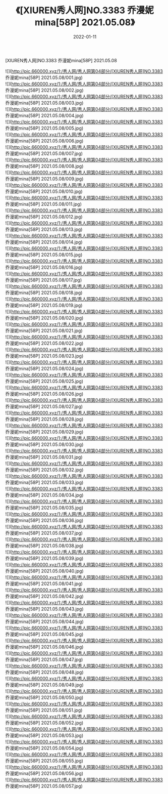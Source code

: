 ﻿---
layout: post
title:  《[XIUREN秀人网]NO.3383 乔漫妮mina[58P] 2021.05.08》
date:   2022-01-11
img: http://pic.660000.xyz/1:/秀人网/秀人网第04部分/[XIUREN秀人网]NO.3383 乔漫妮mina[58P] 2021.05.08/000.jpg
categories: [美女, 清纯, 唯美]
---

[XIUREN秀人网]NO.3383 乔漫妮mina[58P] 2021.05.08

 ![](http://pic.660000.xyz/1:/秀人网/秀人网第04部分/[XIUREN秀人网]NO.3383 乔漫妮mina[58P] 2021.05.08/001.jpg) <br>![](http://pic.660000.xyz/1:/秀人网/秀人网第04部分/[XIUREN秀人网]NO.3383 乔漫妮mina[58P] 2021.05.08/002.jpg) <br>![](http://pic.660000.xyz/1:/秀人网/秀人网第04部分/[XIUREN秀人网]NO.3383 乔漫妮mina[58P] 2021.05.08/003.jpg) <br>![](http://pic.660000.xyz/1:/秀人网/秀人网第04部分/[XIUREN秀人网]NO.3383 乔漫妮mina[58P] 2021.05.08/004.jpg) <br>![](http://pic.660000.xyz/1:/秀人网/秀人网第04部分/[XIUREN秀人网]NO.3383 乔漫妮mina[58P] 2021.05.08/005.jpg) <br>![](http://pic.660000.xyz/1:/秀人网/秀人网第04部分/[XIUREN秀人网]NO.3383 乔漫妮mina[58P] 2021.05.08/006.jpg) <br>![](http://pic.660000.xyz/1:/秀人网/秀人网第04部分/[XIUREN秀人网]NO.3383 乔漫妮mina[58P] 2021.05.08/007.jpg) <br>![](http://pic.660000.xyz/1:/秀人网/秀人网第04部分/[XIUREN秀人网]NO.3383 乔漫妮mina[58P] 2021.05.08/008.jpg) <br>![](http://pic.660000.xyz/1:/秀人网/秀人网第04部分/[XIUREN秀人网]NO.3383 乔漫妮mina[58P] 2021.05.08/009.jpg) <br>![](http://pic.660000.xyz/1:/秀人网/秀人网第04部分/[XIUREN秀人网]NO.3383 乔漫妮mina[58P] 2021.05.08/010.jpg) <br>![](http://pic.660000.xyz/1:/秀人网/秀人网第04部分/[XIUREN秀人网]NO.3383 乔漫妮mina[58P] 2021.05.08/011.jpg) <br>![](http://pic.660000.xyz/1:/秀人网/秀人网第04部分/[XIUREN秀人网]NO.3383 乔漫妮mina[58P] 2021.05.08/012.jpg) <br>![](http://pic.660000.xyz/1:/秀人网/秀人网第04部分/[XIUREN秀人网]NO.3383 乔漫妮mina[58P] 2021.05.08/013.jpg) <br>![](http://pic.660000.xyz/1:/秀人网/秀人网第04部分/[XIUREN秀人网]NO.3383 乔漫妮mina[58P] 2021.05.08/014.jpg) <br>![](http://pic.660000.xyz/1:/秀人网/秀人网第04部分/[XIUREN秀人网]NO.3383 乔漫妮mina[58P] 2021.05.08/015.jpg) <br>![](http://pic.660000.xyz/1:/秀人网/秀人网第04部分/[XIUREN秀人网]NO.3383 乔漫妮mina[58P] 2021.05.08/016.jpg) <br>![](http://pic.660000.xyz/1:/秀人网/秀人网第04部分/[XIUREN秀人网]NO.3383 乔漫妮mina[58P] 2021.05.08/017.jpg) <br>![](http://pic.660000.xyz/1:/秀人网/秀人网第04部分/[XIUREN秀人网]NO.3383 乔漫妮mina[58P] 2021.05.08/018.jpg) <br>![](http://pic.660000.xyz/1:/秀人网/秀人网第04部分/[XIUREN秀人网]NO.3383 乔漫妮mina[58P] 2021.05.08/019.jpg) <br>![](http://pic.660000.xyz/1:/秀人网/秀人网第04部分/[XIUREN秀人网]NO.3383 乔漫妮mina[58P] 2021.05.08/020.jpg) <br>![](http://pic.660000.xyz/1:/秀人网/秀人网第04部分/[XIUREN秀人网]NO.3383 乔漫妮mina[58P] 2021.05.08/021.jpg) <br>![](http://pic.660000.xyz/1:/秀人网/秀人网第04部分/[XIUREN秀人网]NO.3383 乔漫妮mina[58P] 2021.05.08/022.jpg) <br>![](http://pic.660000.xyz/1:/秀人网/秀人网第04部分/[XIUREN秀人网]NO.3383 乔漫妮mina[58P] 2021.05.08/023.jpg) <br>![](http://pic.660000.xyz/1:/秀人网/秀人网第04部分/[XIUREN秀人网]NO.3383 乔漫妮mina[58P] 2021.05.08/024.jpg) <br>![](http://pic.660000.xyz/1:/秀人网/秀人网第04部分/[XIUREN秀人网]NO.3383 乔漫妮mina[58P] 2021.05.08/025.jpg) <br>![](http://pic.660000.xyz/1:/秀人网/秀人网第04部分/[XIUREN秀人网]NO.3383 乔漫妮mina[58P] 2021.05.08/026.jpg) <br>![](http://pic.660000.xyz/1:/秀人网/秀人网第04部分/[XIUREN秀人网]NO.3383 乔漫妮mina[58P] 2021.05.08/027.jpg) <br>![](http://pic.660000.xyz/1:/秀人网/秀人网第04部分/[XIUREN秀人网]NO.3383 乔漫妮mina[58P] 2021.05.08/028.jpg) <br>![](http://pic.660000.xyz/1:/秀人网/秀人网第04部分/[XIUREN秀人网]NO.3383 乔漫妮mina[58P] 2021.05.08/029.jpg) <br>![](http://pic.660000.xyz/1:/秀人网/秀人网第04部分/[XIUREN秀人网]NO.3383 乔漫妮mina[58P] 2021.05.08/030.jpg) <br>![](http://pic.660000.xyz/1:/秀人网/秀人网第04部分/[XIUREN秀人网]NO.3383 乔漫妮mina[58P] 2021.05.08/031.jpg) <br>![](http://pic.660000.xyz/1:/秀人网/秀人网第04部分/[XIUREN秀人网]NO.3383 乔漫妮mina[58P] 2021.05.08/032.jpg) <br>![](http://pic.660000.xyz/1:/秀人网/秀人网第04部分/[XIUREN秀人网]NO.3383 乔漫妮mina[58P] 2021.05.08/033.jpg) <br>![](http://pic.660000.xyz/1:/秀人网/秀人网第04部分/[XIUREN秀人网]NO.3383 乔漫妮mina[58P] 2021.05.08/034.jpg) <br>![](http://pic.660000.xyz/1:/秀人网/秀人网第04部分/[XIUREN秀人网]NO.3383 乔漫妮mina[58P] 2021.05.08/035.jpg) <br>![](http://pic.660000.xyz/1:/秀人网/秀人网第04部分/[XIUREN秀人网]NO.3383 乔漫妮mina[58P] 2021.05.08/036.jpg) <br>![](http://pic.660000.xyz/1:/秀人网/秀人网第04部分/[XIUREN秀人网]NO.3383 乔漫妮mina[58P] 2021.05.08/037.jpg) <br>![](http://pic.660000.xyz/1:/秀人网/秀人网第04部分/[XIUREN秀人网]NO.3383 乔漫妮mina[58P] 2021.05.08/038.jpg) <br>![](http://pic.660000.xyz/1:/秀人网/秀人网第04部分/[XIUREN秀人网]NO.3383 乔漫妮mina[58P] 2021.05.08/039.jpg) <br>![](http://pic.660000.xyz/1:/秀人网/秀人网第04部分/[XIUREN秀人网]NO.3383 乔漫妮mina[58P] 2021.05.08/040.jpg) <br>![](http://pic.660000.xyz/1:/秀人网/秀人网第04部分/[XIUREN秀人网]NO.3383 乔漫妮mina[58P] 2021.05.08/041.jpg) <br>![](http://pic.660000.xyz/1:/秀人网/秀人网第04部分/[XIUREN秀人网]NO.3383 乔漫妮mina[58P] 2021.05.08/042.jpg) <br>![](http://pic.660000.xyz/1:/秀人网/秀人网第04部分/[XIUREN秀人网]NO.3383 乔漫妮mina[58P] 2021.05.08/043.jpg) <br>![](http://pic.660000.xyz/1:/秀人网/秀人网第04部分/[XIUREN秀人网]NO.3383 乔漫妮mina[58P] 2021.05.08/044.jpg) <br>![](http://pic.660000.xyz/1:/秀人网/秀人网第04部分/[XIUREN秀人网]NO.3383 乔漫妮mina[58P] 2021.05.08/045.jpg) <br>![](http://pic.660000.xyz/1:/秀人网/秀人网第04部分/[XIUREN秀人网]NO.3383 乔漫妮mina[58P] 2021.05.08/046.jpg) <br>![](http://pic.660000.xyz/1:/秀人网/秀人网第04部分/[XIUREN秀人网]NO.3383 乔漫妮mina[58P] 2021.05.08/047.jpg) <br>![](http://pic.660000.xyz/1:/秀人网/秀人网第04部分/[XIUREN秀人网]NO.3383 乔漫妮mina[58P] 2021.05.08/048.jpg) <br>![](http://pic.660000.xyz/1:/秀人网/秀人网第04部分/[XIUREN秀人网]NO.3383 乔漫妮mina[58P] 2021.05.08/049.jpg) <br>![](http://pic.660000.xyz/1:/秀人网/秀人网第04部分/[XIUREN秀人网]NO.3383 乔漫妮mina[58P] 2021.05.08/050.jpg) <br>![](http://pic.660000.xyz/1:/秀人网/秀人网第04部分/[XIUREN秀人网]NO.3383 乔漫妮mina[58P] 2021.05.08/051.jpg) <br>![](http://pic.660000.xyz/1:/秀人网/秀人网第04部分/[XIUREN秀人网]NO.3383 乔漫妮mina[58P] 2021.05.08/052.jpg) <br>![](http://pic.660000.xyz/1:/秀人网/秀人网第04部分/[XIUREN秀人网]NO.3383 乔漫妮mina[58P] 2021.05.08/053.jpg) <br>![](http://pic.660000.xyz/1:/秀人网/秀人网第04部分/[XIUREN秀人网]NO.3383 乔漫妮mina[58P] 2021.05.08/054.jpg) <br>![](http://pic.660000.xyz/1:/秀人网/秀人网第04部分/[XIUREN秀人网]NO.3383 乔漫妮mina[58P] 2021.05.08/055.jpg) <br>![](http://pic.660000.xyz/1:/秀人网/秀人网第04部分/[XIUREN秀人网]NO.3383 乔漫妮mina[58P] 2021.05.08/056.jpg) <br>![](http://pic.660000.xyz/1:/秀人网/秀人网第04部分/[XIUREN秀人网]NO.3383 乔漫妮mina[58P] 2021.05.08/057.jpg) <br>